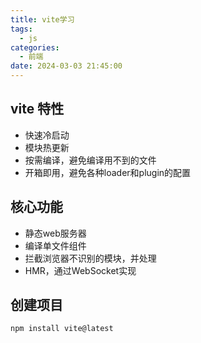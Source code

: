 ```yaml
---
title: vite学习
tags:
  - js
categories:
  - 前端
date: 2024-03-03 21:45:00
---
```


## vite 特性

- 快速冷启动
- 模块热更新
- 按需编译，避免编译用不到的文件
- 开箱即用，避免各种loader和plugin的配置

## 核心功能

- 静态web服务器
- 编译单文件组件
 - 拦截浏览器不识别的模块，并处理
- HMR，通过WebSocket实现

## 创建项目

`npm install vite@latest`